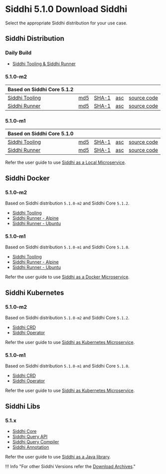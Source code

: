 # Siddhi 5.1.0 Download Siddhi

Select the appropriate Siddhi distribution for your use case. 

## Siddhi Distribution 

### **Daily Build**

<ul>
  <li><a target="_blank" href="https://wso2.org/jenkins/job/siddhi/job/siddhi-daily-build/">Siddhi Tooling & Siddhi Runner</a></li>
</ul>  

### **5.1.0-m2**

Based on Siddhi Core 5.1.2 | &nbsp;      | &nbsp;  | &nbsp; |  &nbsp; |
------     | -----    | ----- | ----- | ----- |
[Siddhi Tooling](https://github.com/siddhi-io/distribution/releases/download/v5.1.0-m2/siddhi-tooling-5.1.0-m2.zip) | [md5](https://github.com/siddhi-io/distribution/releases/download/v5.1.0-m2/siddhi-tooling-5.1.0-m2.zip.md5) | [SHA-1](https://github.com/siddhi-io/distribution/releases/download/v5.1.0-m2/siddhi-tooling-5.1.0-m2.zip.sha1) | [asc](https://github.com/siddhi-io/distribution/releases/download/v5.1.0-m2/siddhi-tooling-5.1.0-m2.zip.asc) | [source code](https://github.com/siddhi-io/distribution/releases/tag/v5.1.0-m2) 
[Siddhi Runner](https://github.com/siddhi-io/distribution/releases/download/v5.1.0-m2/siddhi-runner-5.1.0-m2.zip) | [md5](https://github.com/siddhi-io/distribution/releases/download/v5.1.0-m2/siddhi-runner-5.1.0-m2.zip.md5) | [SHA-1](https://github.com/siddhi-io/distribution/releases/download/v5.1.0-m2/siddhi-runner-5.1.0-m2.zip.sha1) | [asc](https://github.com/siddhi-io/distribution/releases/download/v5.1.0-m2/siddhi-runner-5.1.0-m2.zip.asc) | [source code](https://github.com/siddhi-io/distribution/releases/tag/v5.1.0-m2)

### **5.1.0-m1**

Based on Siddhi Core 5.1.0 | &nbsp;      | &nbsp;  | &nbsp; |  &nbsp; |
------     | -----    | ----- | ----- |  ----- |
[Siddhi Tooling](https://github.com/siddhi-io/distribution/releases/download/v5.1.0-m1/siddhi-tooling-5.1.0-m1.zip) | [md5](https://github.com/siddhi-io/distribution/releases/download/v5.1.0-m1/siddhi-tooling-5.1.0-m1.zip.md5) | [SHA-1](https://github.com/siddhi-io/distribution/releases/download/v5.1.0-m1/siddhi-tooling-5.1.0-m1.zip.sha1) | [asc](https://github.com/siddhi-io/distribution/releases/download/v5.1.0-m1/siddhi-tooling-5.1.0-m1.zip.asc) | [source code](https://github.com/siddhi-io/distribution/releases/tag/v5.1.0-m1)
[Siddhi Runner](https://github.com/siddhi-io/distribution/releases/download/v5.1.0-m1/siddhi-runner-5.1.0-m1.zip) | [md5](https://github.com/siddhi-io/distribution/releases/download/v5.1.0-m1/siddhi-runner-5.1.0-m1.zip.md5) | [SHA-1](https://github.com/siddhi-io/distribution/releases/download/v5.1.0-m1/siddhi-runner-5.1.0-m1.zip.sha1) | [asc](https://github.com/siddhi-io/distribution/releases/download/v5.1.0-m1/siddhi-runner-5.1.0-m1.zip.asc) | [source code](https://github.com/siddhi-io/distribution/releases/tag/v5.1.0-m1)

Refer the user guide to use [Siddhi as a Local Microservice](../deployment/siddhi-as-a-local-microservice/).

## Siddhi Docker

### **5.1.0-m2**

Based on Siddhi distribution `5.1.0-m2` and Siddhi Core `5.1.2`.

* [Siddhi Tooling](https://hub.docker.com/r/siddhiio/siddhi-tooling) 
* [Siddhi Runner - Alpine](https://hub.docker.com/r/siddhiio/siddhi-runner-alpine) 
* [Siddhi Runner - Ubuntu](https://hub.docker.com/r/siddhiio/siddhi-runner-ubuntu)  

### **5.1.0-m1**

Based on Siddhi distribution `5.1.0-m1` and Siddhi Core `5.1.0`.

* [Siddhi Tooling](https://hub.docker.com/r/siddhiio/siddhi-tooling) 
* [Siddhi Runner - Alpine](https://hub.docker.com/r/siddhiio/siddhi-runner-alpine) 
* [Siddhi Runner - Ubuntu](https://hub.docker.com/r/siddhiio/siddhi-runner-ubuntu) 

Refer the user guide to use [Siddhi as a Docker Microservice](../deployment/siddhi-as-a-docker-microservice/).

## Siddhi Kubernetes 

### **5.1.0-m2**

Based on Siddhi distribution `5.1.0-m2` and Siddhi Core `5.1.2`.

* [Siddhi CRD](https://github.com/siddhi-io/siddhi-operator/releases/download/v0.2.0-m2/00-prereqs.yaml)
* [Siddhi Operator](https://github.com/siddhi-io/siddhi-operator/releases/download/v0.2.0-m2/01-siddhi-operator.yaml)

Refer the user guide to use [Siddhi as Kubernetes Microservice](../deployment/siddhi-as-a-kubernetes-microservice/).

### **5.1.0-m1**

Based on Siddhi distribution `5.1.0-m1` and Siddhi Core `5.1.0`.

* [Siddhi CRD](https://github.com/siddhi-io/siddhi-operator/releases/download/v0.2.0-m1/00-prereqs.yaml)
* [Siddhi Operator](https://github.com/siddhi-io/siddhi-operator/releases/download/v0.2.0-m1/01-siddhi-operator.yaml)

Refer the user guide to use [Siddhi as Kubernetes Microservice](../deployment/siddhi-as-a-kubernetes-microservice/).

## Siddhi Libs 

### **5.1.x** 

* [Siddhi Core](https://mvnrepository.com/artifact/io.siddhi/siddhi-core)
* [Siddhi Query API](https://mvnrepository.com/artifact/io.siddhi/siddhi-query-api)
* [Siddhi Query Compiler](https://mvnrepository.com/artifact/io.siddhi/siddhi-annotations)
* [Siddhi Annotation](https://mvnrepository.com/artifact/io.siddhi/siddhi-query-compiler)

Refer the user guide to use [Siddhi as a Java library](../deployment/siddhi-as-a-java-library/).

!!! Info "For other Siddhi Versions refer the [Download Archives](../../versions/)."
